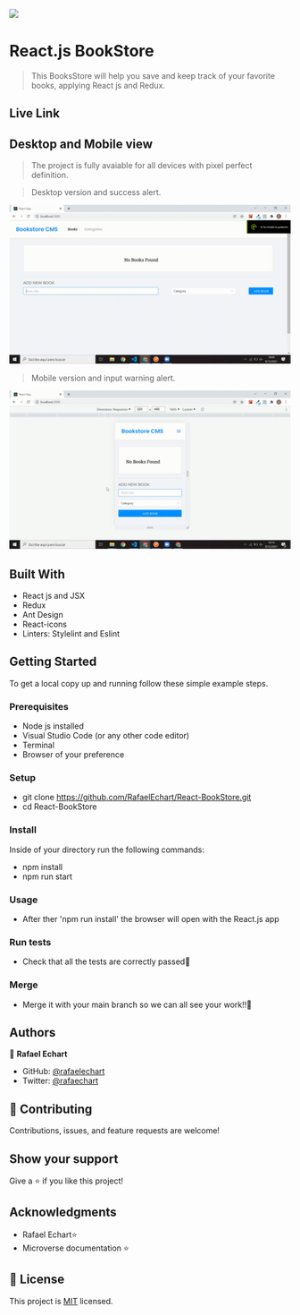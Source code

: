 ![](https://img.shields.io/badge/Microverse-blueviolet)

# React.js BookStore

> This BooksStore will help you save and keep track of your favorite books, applying React js and Redux.

## Live Link

## Desktop and Mobile view

> The project is fully avaiable for all devices with pixel perfect definition. 

> Desktop version and success alert.

![screenshot](./src/README/desktopView.gif)

> Mobile version and input warning alert.

![screenshot](./src/README/mobileView.gif)



## Built With

- React js and JSX
- Redux
- Ant Design
- React-icons
- Linters: Stylelint and Eslint


## Getting Started

To get a local copy up and running follow these simple example steps.

### Prerequisites

- Node js installed
- Visual Studio Code (or any other code editor)
- Terminal
- Browser of your preference

### Setup

- git clone https://github.com/RafaelEchart/React-BookStore.git
- cd React-BookStore

### Install

Inside of your directory run the following commands:

- npm install 
- npm run start

### Usage

- After ther 'npm run install' the browser will open with the React.js app


### Run tests

- Check that all the tests are correctly passed🤝

### Merge

- Merge it with your main branch so we can all see your work!!🤝


## Authors

👤 **Rafael Echart**

- GitHub: [@rafaelechart](https://github.com/rafaelechart)
- Twitter: [@rafaechart](https://twitter.com/rafaechart)


## 🤝 Contributing

Contributions, issues, and feature requests are welcome!


## Show your support

Give a ⭐️ if you like this project!

## Acknowledgments

- Rafael Echart⭐️
- Microverse documentation ⭐️

## 📝 License

This project is [MIT](./MIT.md) licensed.